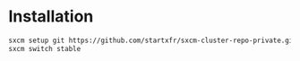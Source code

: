 # Installation

```bash
sxcm setup git https://github.com/startxfr/sxcm-cluster-repo-private.git stable
sxcm switch stable
```
